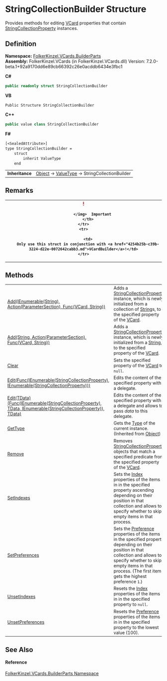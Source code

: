 # StringCollectionBuilder Structure


Provides methods for editing <a href="23413828-9a4a-2851-b88b-84d0afcb0031.md">VCard</a> properties that contain <a href="57bdd5a5-6b09-659a-978e-933563d5a52a.md">StringCollectionProperty</a> instances.



## Definition
**Namespace:** <a href="30716183-7f69-ceb8-b5fe-4d9f23e7fd2b.md">FolkerKinzel.VCards.BuilderParts</a>  
**Assembly:** FolkerKinzel.VCards (in FolkerKinzel.VCards.dll) Version: 7.2.0-beta.1+92a9170dd6e89cb66392c26e0acddb6434e3fbc1

**C#**
``` C#
public readonly struct StringCollectionBuilder
```
**VB**
``` VB
Public Structure StringCollectionBuilder
```
**C++**
``` C++
public value class StringCollectionBuilder
```
**F#**
``` F#
[<SealedAttribute>]
type StringCollectionBuilder = 
    struct
        inherit ValueType
    end
```

<table><tr><td><strong>Inheritance</strong></td><td><a href="https://learn.microsoft.com/dotnet/api/system.object" target="_blank" rel="noopener noreferrer">Object</a>  →  <a href="https://learn.microsoft.com/dotnet/api/system.valuetype" target="_blank" rel="noopener noreferrer">ValueType</a>  →  StringCollectionBuilder</td></tr>
</table>



## Remarks



<table>
	<tr>
		<th>
			<img src="media/AlertCaution.png" alt="Important note">
				
			</img>  Important
		</th>
	</tr>
	<tr>
		
		<td>
		Only use this struct in conjunction with <a href="4254b25b-c39b-3224-d22e-0072642cabb3.md">VCardBuilder</a>!</td>
	</tr>
</table>



## Methods
<table>
<tr>
<td><a href="af3a3687-e610-bf7f-839d-245dbd67725b.md">Add(IEnumerable(String), Action(ParameterSection), Func(VCard, String))</a></td>
<td>Adds a <a href="57bdd5a5-6b09-659a-978e-933563d5a52a.md">StringCollectionProperty</a> instance, which is newly initialized from a collection of <a href="https://learn.microsoft.com/dotnet/api/system.string" target="_blank" rel="noopener noreferrer">String</a>s, to the specified property of the <a href="3e2b7a12-e0a3-230d-01ba-69b9f3ec3464.md">VCard</a>.</td></tr>
<tr>
<td><a href="9bd8721c-45f1-0c33-87d6-44badfbf5a6b.md">Add(String, Action(ParameterSection), Func(VCard, String))</a></td>
<td>Adds a <a href="57bdd5a5-6b09-659a-978e-933563d5a52a.md">StringCollectionProperty</a> instance, which is newly initialized from a <a href="https://learn.microsoft.com/dotnet/api/system.string" target="_blank" rel="noopener noreferrer">String</a>, to the specified property of the <a href="3e2b7a12-e0a3-230d-01ba-69b9f3ec3464.md">VCard</a>.</td></tr>
<tr>
<td><a href="14810f5a-f8c0-256a-b393-d9f91850d0cf.md">Clear</a></td>
<td>Sets the specified property of the <a href="3e2b7a12-e0a3-230d-01ba-69b9f3ec3464.md">VCard</a> to <code>null</code>.</td></tr>
<tr>
<td><a href="29b3066f-d9f1-2718-d3c6-7c8782f19514.md">Edit(Func(IEnumerable(StringCollectionProperty), IEnumerable(StringCollectionProperty)))</a></td>
<td>Edits the content of the specified property with a delegate.</td></tr>
<tr>
<td><a href="6cd270ab-d7e3-7459-687d-0c2566fc7a7f.md">Edit(TData)(Func(IEnumerable(StringCollectionProperty), TData, IEnumerable(StringCollectionProperty)), TData)</a></td>
<td>Edits the content of the specified property with a delegate and allows to pass <em>data</em> to this delegate.</td></tr>
<tr>
<td><a href="https://learn.microsoft.com/dotnet/api/system.object.gettype" target="_blank" rel="noopener noreferrer">GetType</a></td>
<td>Gets the <a href="https://learn.microsoft.com/dotnet/api/system.type" target="_blank" rel="noopener noreferrer">Type</a> of the current instance.<br />(Inherited from <a href="https://learn.microsoft.com/dotnet/api/system.object" target="_blank" rel="noopener noreferrer">Object</a>)</td></tr>
<tr>
<td><a href="6e8fe227-9515-2432-36d6-ff5d7034708f.md">Remove</a></td>
<td>Removes <a href="57bdd5a5-6b09-659a-978e-933563d5a52a.md">StringCollectionProperty</a> objects that match a specified predicate from the specified property of the <a href="3e2b7a12-e0a3-230d-01ba-69b9f3ec3464.md">VCard</a>.</td></tr>
<tr>
<td><a href="3e01c5e3-be6a-012f-34e4-1789a9854581.md">SetIndexes</a></td>
<td>Sets the <a href="70c82664-4c95-c20f-f819-7fba4087eead.md">Index</a> properties of the items in in the specified property ascending depending on their position in that collection and allows to specify whether to skip empty items in that process.</td></tr>
<tr>
<td><a href="2d75d52e-ad45-1b41-e113-5a1f0c145139.md">SetPreferences</a></td>
<td>Sets the <a href="50760592-ebd2-d6c5-16b0-f752af7dada1.md">Preference</a> properties of the items in the specified property depending on their position in that collection and allows to specify whether to skip empty items in that process. (The first item gets the highest preference <code>1</code>.)</td></tr>
<tr>
<td><a href="286fb5ca-5d05-ca74-1808-18044e2052f6.md">UnsetIndexes</a></td>
<td>Resets the <a href="70c82664-4c95-c20f-f819-7fba4087eead.md">Index</a> properties of the items in in the specified property to <code>null</code>.</td></tr>
<tr>
<td><a href="24077e87-2942-aa6e-1793-f070faf2846c.md">UnsetPreferences</a></td>
<td>Resets the <a href="50760592-ebd2-d6c5-16b0-f752af7dada1.md">Preference</a> properties of the items in in the specified property to the lowest value (100).</td></tr>
</table>

## See Also


#### Reference
<a href="30716183-7f69-ceb8-b5fe-4d9f23e7fd2b.md">FolkerKinzel.VCards.BuilderParts Namespace</a>  
